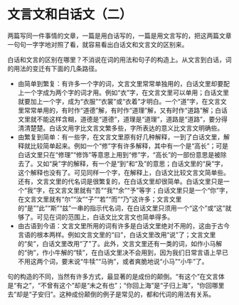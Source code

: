 # 文言文和白话文（二）

两篇写同一件事情的文章，一篇是用白话写的，一篇是用文言写的，把这两篇文章一句句一字字地对照了看，就容易看出白话文和文言文的区别来。

白话和文言的区别在哪里？不消说在词的用法和句子的构造上。从文言到白话，词的用法的变迁有下面的几条路径。

- 由简单到繁复：有许多一个字的词，文言文里常常单独用的，白话文里却要配上一个字成为两个字的词才用。例如“衣”字，在文言文里可以单用；白话文里就要加上一个字，成为“衣服”“衣裳”或“衣着”才明白。一个“道”字，在文言文里常常单用的，有时作“道德”解，有时作“道理”解，又有时作“道路”解；白话文里就不能这样含糊，道德是“道德”，道理是“道理”，道路是“道路”，要分得清清楚楚。白话文用字比文言文繁多些，字所表达的意义比文言文明确些。
- 由繁复到简单：有一些字，在文言文里原有好几种解释，一到了白话文里，解释就比较简单起来。例如一个“修”字有许多解释，其中有一个是“高长”；可是白话文里只在“修理”“修饰”等意思上用到“修”字，“高长”的一部份意思是被除去了。又如“戾”字的解释，有一个是“到”和“及”的意思；白话文里的“戾”字，这个解释也没有了。可见同样一个字，在解释上，白话文比较文言文简单些。还有，文言文里的代名词是很繁复的，在白话文里却很简单。白话文里只是一个“我”字，在文言文里就有“吾”“我”“余”“予”等字；白话文里只是一个“你”字，在文言文里就有“尔”“汝”“子”“若”“而”“乃”这许多；文言文里的“是”“此”“斯”“兹”一串的指示代名词，在白话文里只须用一个“这个”或“这”就够了。可见在词的范围上，白话文比文言文也简单得多。
- 由古语到今语：文言文里所用的词有许多是白话文里绝对不用的，这由于古今言语的根本两样。例如文言文里的“曰”，白话文里改用“说”了；文言文里的“矣”，白话文里改用“了”了。此外，文言文里还有一类的词，如作小马解的“驹”，作小牛解的“犊”，在白话文里决不会用到，因为我们日常言语上早已不用这两个词，要末说“牛犊”“马驹”，或者爽脆地说“小马”“小牛”了。

句的构造的不同，当然有许多方式，最显著的是成份的颠倒。“有这个”在文言体是“有之”，“不曾有这个”却是“未之有也”；“你回上海”是“子归上海”，“你回哪里去”却是“子安归”。这种成份颠倒的例子是常见的，都和代词的用法有关系。